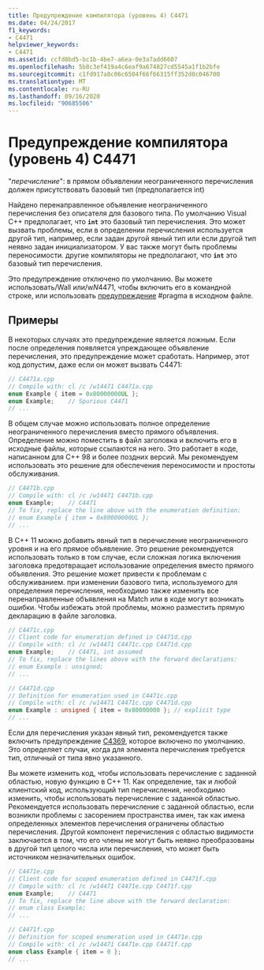 ```yaml
---
title: Предупреждение компилятора (уровень 4) C4471
ms.date: 04/24/2017
f1_keywords:
- C4471
helpviewer_keywords:
- C4471
ms.assetid: ccfd8bd5-bc1b-4be7-a6ea-0e3a7add6607
ms.openlocfilehash: 5b8c3ef419a4c6eaf9a674827cd5545a1f1b2bfe
ms.sourcegitcommit: c1fd917a8c06c6504f66f66315ff352d0c046700
ms.translationtype: MT
ms.contentlocale: ru-RU
ms.lasthandoff: 09/16/2020
ms.locfileid: "90685506"
---
```

# <a name="compiler-warning-level-4-c4471"></a>Предупреждение компилятора (уровень 4) C4471

"*перечисление*": в прямом объявлении неограниченного перечисления должен присутствовать базовый тип (предполагается int)

Найдено перенаправленное объявление неограниченного перечисления без описателя для базового типа. По умолчанию Visual C++ предполагает, что **`int`** это базовый тип перечисления. Это может вызвать проблемы, если в определении перечисления используется другой тип, например, если задан другой явный тип или если другой тип неявно задан инициализатором. У вас также могут быть проблемы переносимости. другие компиляторы не предполагают, что **`int`** это базовый тип перечисления.

Это предупреждение отключено по умолчанию. Вы можете использовать/Wall или/w*N*4471, чтобы включить его в командной строке, или использовать [предупреждение](../../preprocessor/warning.md) #pragma в исходном файле.

## <a name="examples"></a>Примеры

В некоторых случаях это предупреждение является ложным. Если после определения появляется упреждающее объявление перечисления, это предупреждение может сработать. Например, этот код допустим, даже если он может вызвать C4471:

```cpp
// C4471a.cpp
// Compile with: cl /c /w14471 C4471a.cpp
enum Example { item = 0x80000000UL };
enum Example;    // Spurious C4471
// ...
```

В общем случае можно использовать полное определение неограниченного перечисления вместо прямого объявления. Определение можно поместить в файл заголовка и включить его в исходные файлы, которые ссылаются на него. Это работает в коде, написанном для C++ 98 и более поздних версий. Мы рекомендуем использовать это решение для обеспечения переносимости и простоты обслуживания.

```cpp
// C4471b.cpp
// Compile with: cl /c /w14471 C4471b.cpp
enum Example;    // C4471
// To fix, replace the line above with the enumeration definition:
// enum Example { item = 0x80000000UL };
// ...
```

В C++ 11 можно добавить явный тип в перечисление неограниченного уровня и на его прямое объявление. Это решение рекомендуется использовать только в том случае, если сложная логика включения заголовка предотвращает использование определения вместо прямого объявления. Это решение может привести к проблемам с обслуживанием. при изменении базового типа, используемого для определения перечисления, необходимо также изменить все перенаправленные объявления на Match или в коде могут возникать ошибки. Чтобы избежать этой проблемы, можно разместить прямую декларацию в файле заголовка.

```cpp
// C4471c.cpp
// Client code for enumeration defined in C4471d.cpp
// Compile with: cl /c /w14471 C4471c.cpp C4471d.cpp
enum Example;    // C4471, int assumed
// To fix, replace the lines above with the forward declarations:
// enum Example : unsigned;
// ...
```

```cpp
// C4471d.cpp
// Definition for enumeration used in C4471c.cpp
// Compile with: cl /c /w14471 C4471c.cpp C4471d.cpp
enum Example : unsigned { item = 0x80000000 }; // explicit type
// ...
```

Если для перечисления указан явный тип, рекомендуется также включить предупреждение [C4369](compiler-warning-level-1-C4369.md), которое включено по умолчанию. Это определяет случаи, когда для элемента перечисления требуется тип, отличный от типа явно указанного.

Вы можете изменить код, чтобы использовать перечисление с заданной областью, новую функцию в C++ 11. Как определение, так и любой клиентский код, использующий тип перечисления, необходимо изменить, чтобы использовать перечисление с заданной областью. Рекомендуется использовать перечисление с заданной областью, если возникли проблемы с засорением пространства имен, так как имена определенных элементов перечисления ограничены областью перечисления. Другой компонент перечисления с областью видимости заключается в том, что его члены не могут быть неявно преобразованы в другой тип целого числа или перечисления, что может быть источником незначительных ошибок.

```cpp
// C4471e.cpp
// Client code for scoped enumeration defined in C4471f.cpp
// Compile with: cl /c /w14471 C4471e.cpp C4471f.cpp
enum Example;    // C4471
// To fix, replace the line above with the forward declaration:
// enum class Example;
// ...
```

```cpp
// C4471f.cpp
// Definition for scoped enumeration used in C4471e.cpp
// Compile with: cl /c /w14471 C4471e.cpp C4471f.cpp
enum class Example { item = 0 };
// ...
```
